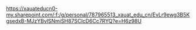 https://xauateducn0-my.sharepoint.com/:f:/g/personal/787965513_xauat_edu_cn/EvLr9ewg3B5KgsedxB-MJzYBvlSNmiSH87SCIcD6Cc7RYQ?e=H6z98U
